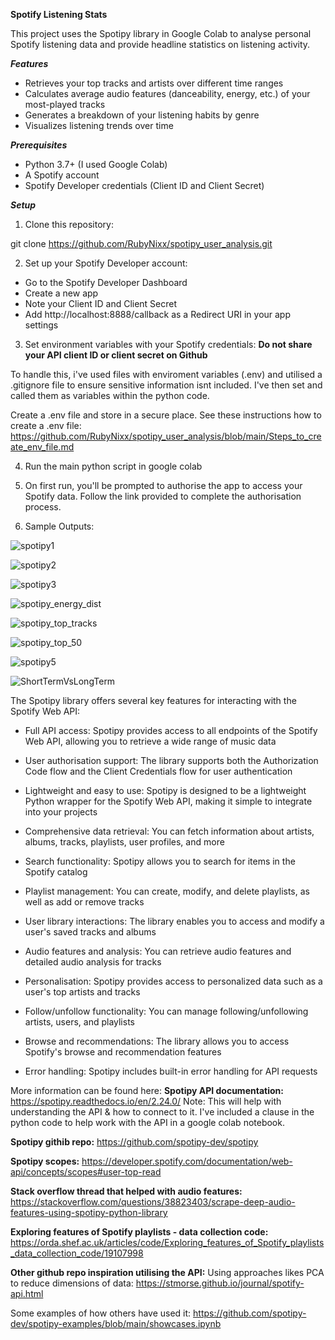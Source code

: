 <b>Spotify Listening Stats</b>

This project uses the Spotipy library in Google Colab to analyse personal Spotify listening data and provide headline statistics on listening activity.

<b><i>Features</i></b>

*   Retrieves your top tracks and artists over different time ranges
*   Calculates average audio features (danceability, energy, etc.) of your most-played tracks
*   Generates a breakdown of your listening habits by genre
*   Visualizes listening trends over time

<b><i>Prerequisites</i></b>

*   Python 3.7+ (I used Google Colab)
*   A Spotify account
*   Spotify Developer credentials (Client ID and Client Secret)

<b><i>Setup</i></b>

1. Clone this repository:

git clone https://github.com/RubyNixx/spotipy_user_analysis.git

2. Set up your Spotify Developer account:

*    Go to the Spotify Developer Dashboard
*   Create a new app
*   Note your Client ID and Client Secret
*   Add http://localhost:8888/callback as a Redirect URI in your app settings

3. Set environment variables with your Spotify credentials:
<b>Do not share your API client ID or client secret on Github</b>

To handle this, i've used files with enviroment variables (.env) and utilised a .gitignore file to ensure sensitive information isnt included. I've then set and called them as variables within the python code.

Create a .env file and store in a secure place. See these instructions how to create a .env file:
https://github.com/RubyNixx/spotipy_user_analysis/blob/main/Steps_to_create_env_file.md

4. Run the main python script in google colab

5. On first run, you'll be prompted to authorise the app to access your Spotify data. Follow the link provided to complete the authorisation process.

6. Sample Outputs:

![spotipy1](https://github.com/user-attachments/assets/6d96f552-314f-4039-a236-cf2182cb2ee0)

![spotipy2](https://github.com/user-attachments/assets/8346eab9-e412-4d0e-b6ce-4965b254605a)

![spotipy3](https://github.com/user-attachments/assets/6700eb9d-ca7d-495e-9532-7a300557b0e1)

![spotipy_energy_dist](https://github.com/user-attachments/assets/33499f9f-a689-46ee-bd57-16c4ecf3b629)

![spotipy_top_tracks](https://github.com/user-attachments/assets/a9640325-4d20-43e8-88c3-2862055d246c)

![spotipy_top_50](https://github.com/user-attachments/assets/858d3781-8bef-4655-b4a3-71cf51450308)

![spotipy5](https://github.com/user-attachments/assets/504ff13e-4b02-4827-9078-faa1331af390)

![ShortTermVsLongTerm](https://github.com/user-attachments/assets/d62abd60-93f1-4aea-b6cf-7176c194130e)

The Spotipy library offers several key features for interacting with the Spotify Web API:

*    Full API access: Spotipy provides access to all endpoints of the Spotify Web API, allowing you to retrieve a wide range of music data

*    User authorisation support: The library supports both the Authorization Code flow and the Client Credentials flow for user authentication

*    Lightweight and easy to use: Spotipy is designed to be a lightweight Python wrapper for the Spotify Web API, making it simple to integrate into your projects

*    Comprehensive data retrieval: You can fetch information about artists, albums, tracks, playlists, user profiles, and more

*    Search functionality: Spotipy allows you to search for items in the Spotify catalog

*    Playlist management: You can create, modify, and delete playlists, as well as add or remove tracks

*    User library interactions: The library enables you to access and modify a user's saved tracks and albums

*    Audio features and analysis: You can retrieve audio features and detailed audio analysis for tracks

*    Personalisation: Spotipy provides access to personalized data such as a user's top artists and tracks

*    Follow/unfollow functionality: You can manage following/unfollowing artists, users, and playlists

*    Browse and recommendations: The library allows you to access Spotify's browse and recommendation features

*    Error handling: Spotipy includes built-in error handling for API requests

More information can be found here: 
<b>Spotipy API documentation:</b>
https://spotipy.readthedocs.io/en/2.24.0/
  Note: This will help with understanding the API & how to connect to it. I've included a clause in the python code to help work with the API in a google colab notebook.

<b>Spotipy githib repo:</b>
https://github.com/spotipy-dev/spotipy

<b>Spotipy scopes:</b>
https://developer.spotify.com/documentation/web-api/concepts/scopes#user-top-read

<b>Stack overflow thread that helped with audio features:</b>
https://stackoverflow.com/questions/38823403/scrape-deep-audio-features-using-spotipy-python-library

<b>Exploring features of Spotify playlists - data collection code:</b>
https://orda.shef.ac.uk/articles/code/Exploring_features_of_Spotify_playlists_data_collection_code/19107998

<b>Other github repo inspiration utilising the API:</b>
Using approaches likes PCA to reduce dimensions of data:
https://stmorse.github.io/journal/spotify-api.html

Some examples of how others have used it:
https://github.com/spotipy-dev/spotipy-examples/blob/main/showcases.ipynb
